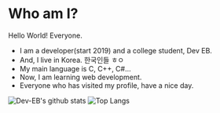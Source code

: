 # Who am I?
Hello World! Everyone.
- I am a developer(start 2019) and a college student, Dev EB.
- And, I live in Korea. 한국인들 ㅎㅇ
- My main language is C, C++, C\#...
- Now, I am learning web development.
- Everyone who has visited my profile, have a nice day.

![Dev-EB's github stats](https://github-readme-stats.vercel.app/api?username=Dev-EB&theme=tokyonight)
![Top Langs](https://github-readme-stats.vercel.app/api/top-langs/?username=Dev-EB&theme=tokyonight)
